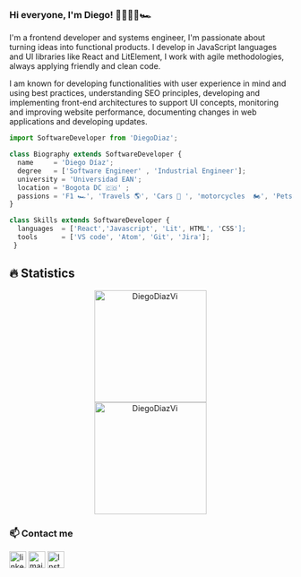 ### Hi everyone, I'm Diego! 👋👨🏽‍💻🏎
<html>
<p>
I'm a frontend developer and systems engineer, I'm passionate about turning ideas into functional products. I develop in JavaScript languages and UI libraries like React and LitElement, I work with agile methodologies, always applying friendly and clean code. 

I am known for developing functionalities with user experience in mind and using best practices, understanding SEO principles, developing and implementing front-end architectures to support UI concepts, monitoring and improving website performance, documenting changes in web applications and developing updates.

</p>

```js
import SoftwareDeveloper from 'DiegoDiaz';

class Biography extends SoftwareDeveloper {
  name     = 'Diego Díaz';
  degree   = ['Software Engineer' , 'Industrial Engineer'];
  university = 'Universidad EAN';
  location = 'Bogota DC 🇨🇴' ;
  passions = 'F1 🏎', 'Travels 🌎', 'Cars 🚗 ', 'motorcycles  🏍', 'Pets 😸';
}

class Skills extends SoftwareDeveloper {
  languages  = ['React','Javascript', 'Lit', HTML', 'CSS'];
  tools      = ['VS code', 'Atom', 'Git', 'Jira'];
 }
```
## 🔥 Statistics
<p align="center">
  <img src="https://github-readme-stats.vercel.app/api?username=DiegoDiazVi&show_icons=true&theme=algolia" alt="DiegoDiazVi" height="200px"/> 
   <br>
  <img src="https://github-readme-stats.vercel.app/api/top-langs?username=DiegoDiazVi&langs_count=10&show_icons=true&locale=en&layout=compact&theme=algolia" alt="DiegoDiazVi" height="200px"/>
</p>

                                                                                                                             
 ### 📫 Contact me
<!--[![LinkedIn](https://www.vectorlogo.zone/logos/linkedin/linkedin-icon.svg "quan-le-5932b8160")](https://www.linkedin.com/in/quan-le-5932b8160/)-->
<a href="https://www.linkedin.com/in/diego-esteban-d%C3%ADaz-vivas-3009a3169/"><img src="https://www.vectorlogo.zone/logos/linkedin/linkedin-icon.svg" width="30px" alt="linkedin"></a>
<a href="mailto:ddiazvi29075@universidadean.edu.co"><img src="https://www.vectorlogo.zone/logos/gmail/gmail-icon.svg" width="30px" alt="mail"></a> 
<a href="https://www.instagram.com/diegodiazviv/"><img src="https://www.vectorlogo.zone/logos/instagram/instagram-icon.svg" width="30px" alt="Instagram"></a>

</html>

                                                                                                            


                                                                                                                             

